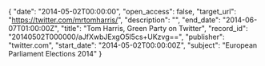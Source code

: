 {
  "date": "2014-05-02T00:00:00", 
  "open_access": false, 
  "target_url": "https://twitter.com/mrtomharris/", 
  "description": "", 
  "end_date": "2014-06-07T01:00:00Z", 
  "title": "Tom Harris, Green Party on Twitter", 
  "record_id": "20140502T000000/aJfXwbJExgO5l5cs+UKzvg==", 
  "publisher": "twitter.com", 
  "start_date": "2014-05-02T00:00:00Z", 
  "subject": "European Parliament Elections 2014"
}

